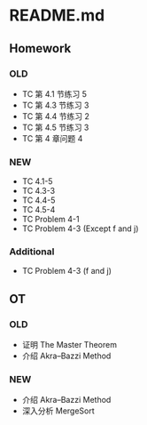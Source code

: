 # README.md

## Homework

### OLD
- TC 第 4.1 节练习 5
- TC 第 4.3 节练习 3
- TC 第 4.4 节练习 2
- TC 第 4.5 节练习 3
- TC 第 4 章问题 4

### NEW
- TC 4.1-5
- TC 4.3-3
- TC 4.4-5
- TC 4.5-4
- TC Problem 4-1
- TC Problem 4-3 (Except f and j)

### Additional
- TC Problem 4-3 (f and j)

## OT

### OLD
- 证明 The Master Theorem
- 介绍 Akra–Bazzi Method

### NEW
- 介绍 Akra–Bazzi Method
- 深入分析 MergeSort